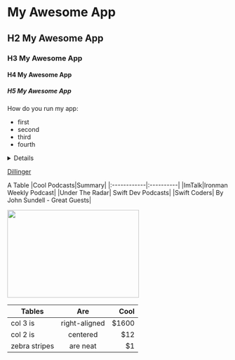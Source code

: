# My Awesome App
## H2 My Awesome App
### H3 My Awesome App
#### H4 My Awesome App
##### H5 My Awesome App

How do you run my app:
* first
* second
* third
* fourth

<details>
</details>


[Dillinger](https://dillinger.io/)

A Table
|Cool Podcasts|Summary|
|:------------|:----------|
|ImTalk|Ironman Weekly Podcast|
|Under The Radar| Swift Dev Podcasts|
|Swift Coders| By John Sundell - Great Guests|

<p>
<img src = "https://www.google.com/imgres?imgurl=https%3A%2F%2Fstatic.pexels.com%2Fphotos%2F104827%2Fcat-pet-animal-domestic-104827.jpeg&imgrefurl=https%3A%2F%2Fwww.pexels.com%2Fsearch%2Fcat%2F&docid=hVpvvL-HxQGRYM&tbnid=Mp6U7RbYNomHIM%3A&vet=10ahUKEwiEqdGt1_PYAhVFUd8KHROQAdUQMwjfASgBMAE..i&w=5360&h=3560&bih=716&biw=1214&q=cat&ved=0ahUKEwiEqdGt1_PYAhVFUd8KHROQAdUQMwjfASgBMAE&iact=mrc&uact=8"/ width= 300 height = 200>
 </p>

| Tables        | Are           | Cool  |
| ------------- |:-------------:| -----:|
| col 3 is      | right-aligned | $1600 |
| col 2 is      | centered      |   $12 |
| zebra stripes | are neat      |    $1 |
